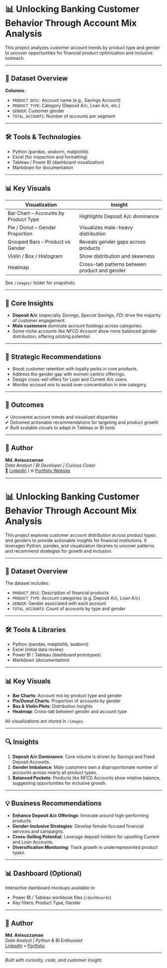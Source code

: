 # 📊 Unlocking Banking Customer Behavior Through Account Mix Analysis

This project analyzes customer account trends by product type and gender to uncover opportunities for financial product optimization and inclusive outreach.

---

## 📁 Dataset Overview

**Columns**:
- `PRODUCT_DESC`: Account name (e.g., Savings Account)
- `PRODUCT_TYPE`: Category (Deposit A/c, Loan A/c, etc.)
- `GENDER`: Customer gender
- `TOTAL_ACCOUNTS`: Number of accounts per segment

---

## 🛠 Tools & Technologies

- Python (pandas, seaborn, matplotlib)
- Excel (for inspection and formatting)
- Tableau / Power BI (dashboard visualization)
- Markdown for documentation

---

## 📊 Key Visuals

| Visualization | Insight |
|---------------|---------|
| Bar Chart – Accounts by Product Type | Highlights Deposit A/c dominance |
| Pie / Donut – Gender Proportion | Visualizes male-heavy distribution |
| Grouped Bars – Product vs Gender | Reveals gender gaps across products |
| Violin / Box / Histogram | Show distribution and skewness |
| Heatmap | Cross-tab patterns between product and gender |

See `/images/` folder for snapshots.

---

## 🧠 Core Insights

- **Deposit A/c** (especially *Savings*, *Special Savings*, *FD*) drive the majority of customer engagement.
- **Male customers** dominate account holdings across categories.
- Some niche accounts like *NFCD Account* show more balanced gender distribution, offering piloting potential.

---

## 💼 Strategic Recommendations

- Boost customer retention with loyalty perks in core products.
- Address the gender gap with women-centric offerings.
- Design cross-sell offers for Loan and Current A/c users.
- Monitor account mix to avoid over-concentration in one category.

---

## 🎯 Outcomes

✔ Uncovered account trends and visualized disparities  
✔ Delivered actionable recommendations for targeting and product growth  
✔ Built scalable visuals to adapt in Tableau or BI tools

---

## 📎 Author

**Md. Anisuzzaman**  
_Data Analyst | BI Developer | Curious Coder_  
🔗 [LinkedIn](#) | 🌐 [Portfolio Website](#)

---
# 📊 Unlocking Banking Customer Behavior Through Account Mix Analysis

This project explores customer account distribution across product types and genders to provide actionable insights for financial institutions. It leverages Python, pandas, and visualization libraries to uncover patterns and recommend strategies for growth and inclusion.

---

## 📁 Dataset Overview

The dataset includes:
- `PRODUCT_DESC`: Description of financial products
- `PRODUCT_TYPE`: Account categories (e.g. Deposit A/c, Loan A/c)
- `GENDER`: Gender associated with each account
- `TOTAL_ACCOUNTS`: Count of accounts by type and gender

---

## 🛠 Tools & Libraries

- Python (pandas, matplotlib, seaborn)
- Excel (initial data review)
- Power BI / Tableau (dashboard prototypes)
- Markdown (documentation)

---

## 📊 Key Visuals

- **Bar Charts**: Account mix by product type and gender
- **Pie/Donut Charts**: Proportion of accounts by gender
- **Box & Violin Plots**: Distribution insights
- **Heatmap**: Cross-tab between gender and account type

All visualizations are stored in `/images`.

---

## 🔍 Insights

1. **Deposit A/c Dominance**: Core volume is driven by Savings and Fixed Deposit Accounts.
2. **Gender Imbalance**: Male customers own a disproportionate number of accounts across nearly all product types.
3. **Balanced Pockets**: Products like NFCD Accounts show relative balance, suggesting opportunities for inclusive growth.

---

## 💡 Business Recommendations

- **Enhance Deposit A/c Offerings**: Innovate around high-performing products.
- **Gender-Inclusive Strategies**: Develop female-focused financial services and campaigns.
- **Cross-Selling Potential**: Leverage deposit holders for upselling Current and Loan Accounts.
- **Diversification Monitoring**: Track growth in underrepresented product types.

---

## 📊 Dashboard (Optional)

Interactive dashboard mockups available in:
- Power BI / Tableau workbook files (`/dashboards`)
- Key filters: Product Type, Gender

---

## 📎 Author

**Md. Anisuzzaman**  
_Data Analyst | Python & BI Enthusiast_  
[LinkedIn](your-link) • [Portfolio](your-site)

---

*Built with curiosity, code, and customer insight.*
